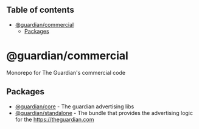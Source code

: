 <!-- START doctoc generated TOC please keep comment here to allow auto update -->
<!-- DON'T EDIT THIS SECTION, INSTEAD RE-RUN doctoc TO UPDATE -->
## Table of contents

- [@guardian/commercial](#guardiancommercial)
  - [Packages](#packages)

<!-- END doctoc generated TOC please keep comment here to allow auto update -->

# @guardian/commercial

Monorepo for The Guardian's commercial code

## Packages
* [@guardian/core](./core) - The guardian advertising libs
* [@guardian/standalone](./standalone/) - The bundle that provides the advertising logic for the https://theguardian.com

